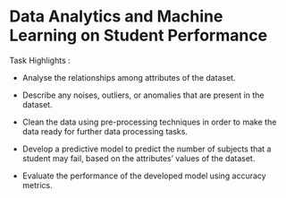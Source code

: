 # Data Analytics and Machine Learning on Student Performance

Task Highlights :

- Analyse the relationships among attributes of the dataset.

- Describe any noises, outliers, or anomalies that are present in the dataset.

- Clean the data using pre-processing techniques in order to make the data ready for further data processing tasks.

- Develop a predictive model to predict the number of subjects that a student may fail, based on the attributes’ values of the dataset.

- Evaluate the performance of the developed model using accuracy metrics.
